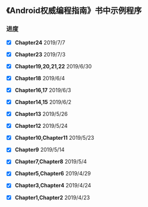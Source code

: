 ## 《Android权威编程指南》书中示例程序

### 进度   

- [x] **Chapter24** 2019/7/7  
- [x] **Chapter23** 2019/7/3  
- [x] **Chapter19,20,21,22** 2019/6/30  
- [x] **Chapter18** 2019/6/4  
- [x] **Chapter16,17** 2019/6/3  
- [x] **Chapter14,15** 2019/6/2  
- [x] **Chapter13** 2019/5/26  
- [x] **Chapter12** 2019/5/24   
- [x] **Chapter10,Chapter11** 2019/5/23
- [x] **Chapter9** 2019/5/14    
- [x] **Chapter7,Chapter8** 2019/5/4  
- [x] **Chapter5,Chapter6** 2019/4/29  
- [x] **Chapter3,Chapter4** 2019/4/24  
- [x] **Chapter1,Chapter2** 2019/4/23  

